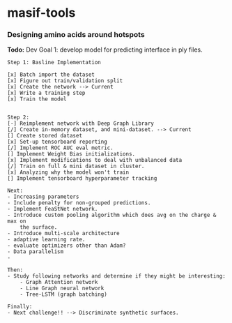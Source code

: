 # masif-tools

### Designing amino acids around hotspots

**Todo:**
    Dev Goal 1: develop model for predicting interface in ply files.

    Step 1: Basline Implementation

    [x] Batch import the dataset
    [x] Figure out train/validation split
    [x] Create the network --> Current
    [x] Write a training step
    [x] Train the model


    Step 2:
    [-] Reimplement network with Deep Graph Library
    [/] Create in-memory dataset, and mini-dataset. --> Current
    [] Create stored dataset
    [x] Set-up tensorboard reporting
    [/] Implement ROC AUC eval metric.
    [] Implement Weight Bias initializations.
    [x] Implement modifications to deal with unbalanced data
    [/] Train on full & mini dataset in cluster.
    [x] Analyzing why the model won't train
    [] Implement tensorboard hyperparameter tracking

    Next:
    - Increasing parameters
    - Include penalty for non-grouped predictions.
    - Implement FeaStNet network.
    - Introduce custom pooling algorithm which does avg on the charge & max on
        the surface.
    - Introduce multi-scale architecture
    - adaptive learning rate.
    - evaluate optimizers other than Adam?
    - Data parallelism
    -

    Then:
    - Study following networks and determine if they might be interesting:
        - Graph Attention network
        - Line Graph neural network
        - Tree-LSTM (graph batching)

    Finally:
    - Next challenge!! --> Discriminate synthetic surfaces.
